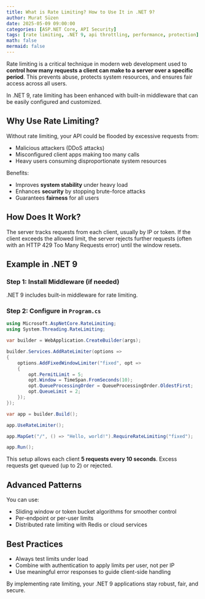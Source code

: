 ```yaml
---
title: What is Rate Limiting? How to Use It in .NET 9?
author: Murat Süzen
date: 2025-05-09 09:00:00
categories: [ASP.NET Core, API Security]
tags: [rate limiting, .NET 9, api throttling, performance, protection]
math: false
mermaid: false
---
```



Rate limiting is a critical technique in modern web development used to **control how many requests a client can make to a server over a specific period**. This prevents abuse, protects system resources, and ensures fair access across all users.

In .NET 9, rate limiting has been enhanced with built-in middleware that can be easily configured and customized.

## Why Use Rate Limiting?

Without rate limiting, your API could be flooded by excessive requests from:
- Malicious attackers (DDoS attacks)
- Misconfigured client apps making too many calls
- Heavy users consuming disproportionate system resources

Benefits:
- Improves **system stability** under heavy load
- Enhances **security** by stopping brute-force attacks
- Guarantees **fairness** for all users

## How Does It Work?

The server tracks requests from each client, usually by IP or token. If the client exceeds the allowed limit, the server rejects further requests (often with an HTTP 429 Too Many Requests error) until the window resets.

## Example in .NET 9

### Step 1: Install Middleware (if needed)

.NET 9 includes built-in middleware for rate limiting.

### Step 2: Configure in `Program.cs`

```csharp
using Microsoft.AspNetCore.RateLimiting;
using System.Threading.RateLimiting;

var builder = WebApplication.CreateBuilder(args);

builder.Services.AddRateLimiter(options =>
{
    options.AddFixedWindowLimiter("fixed", opt =>
    {
        opt.PermitLimit = 5;
        opt.Window = TimeSpan.FromSeconds(10);
        opt.QueueProcessingOrder = QueueProcessingOrder.OldestFirst;
        opt.QueueLimit = 2;
    });
});

var app = builder.Build();

app.UseRateLimiter();

app.MapGet("/", () => "Hello, world!").RequireRateLimiting("fixed");

app.Run();
```

This setup allows each client **5 requests every 10 seconds**. Excess requests get queued (up to 2) or rejected.

## Advanced Patterns

You can use:
- Sliding window or token bucket algorithms for smoother control
- Per-endpoint or per-user limits
- Distributed rate limiting with Redis or cloud services

## Best Practices

- Always test limits under load
- Combine with authentication to apply limits per user, not per IP
- Use meaningful error responses to guide client-side handling

By implementing rate limiting, your .NET 9 applications stay robust, fair, and secure.

